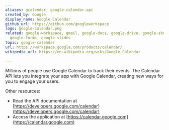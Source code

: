 ```yaml
---
aliases: gcalendar, google-calendar-api
created_by: Google
display_name: Google Calendar
github_url: https://github.com/googleworkspace
logo: google-calendar.png
related: google-workspace, gmail, google-docs, google-drive, google-sheets,
  google-forms, google-slides
topic: google-calendar
url: https://workspace.google.com/products/calendar/
wikipedia_url: https://en.wikipedia.org/wiki/Google_Calendar

---
```

Millions of people use Google Calendar to track their events. The Calendar API lets you integrate your app with Google Calendar, creating new ways for you to engage your users.

Other resources:

- Read the API documentation at [https://developers.google.com/calendar](https://developers.google.com/calendar)
- Access the application at [https://calendar.google.com](https://calendar.google.com)
